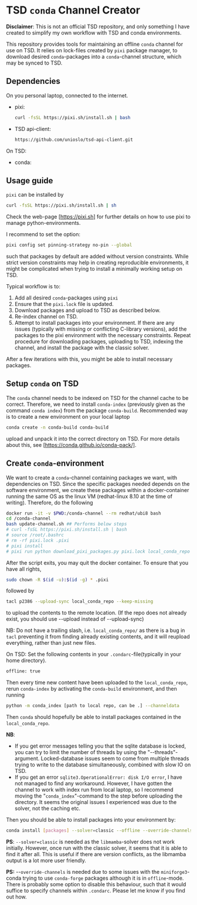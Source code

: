 # TSD `conda` Channel Creator

**Disclaimer**: This is not an official TSD repository, and only something I have created to simplify my own workflow with TSD and conda environments.


This repository provides tools for maintaining an offline `conda` channel for
use on TSD. It relies on lock-files created by `pixi` package manager, to
download desired `conda`-packages into a `conda`-channel structure, which may be
synced to TSD.

## Dependencies

On you personal laptop, connected to the internet.

- pixi:

  ```bash
  curl -fsSL https://pixi.sh/install.sh | bash
  ```

- TSD api-client:

  ```bash
  https://github.com/unioslo/tsd-api-client.git
  ```

On TSD:

- conda:

## Usage guide

`pixi` can be installed by

```bash
curl -fsSL https://pixi.sh/install.sh | sh
```

Check the web-page [https://pixi.sh] for further details on how to use pixi to
manage python-environments.

I recommend to set the option:

```bash
pixi config set pinning-strategy no-pin --global
```

such that packages by default are added without version constraints. While
strict version constraints may help in creating reproducible environments, it
might be complicated when trying to install a minimally working setup on TSD.

Typical workflow is to:

1. Add all desired `conda`-packages using `pixi`
2. Ensure that the `pixi.lock` file is updated.
3. Download packages and upload to TSD as described below.
4. Re-index channel on TSD.
5. Attempt to install packages into your environment. If there are any issues
   (typically with missing or conflicting C-library versions), add the packages
   to the pixi environment with the necessary constraints. Repeat procedure for
   downloading packages, uploading to TSD, indexing the channel, and install the
   package with the classic solver.

After a few iterations with this, you might be able to install necessary
packages.

## Setup `conda` on TSD

The `conda` channel needs to be indexed on TSD for the channel cache to be
correct. Therefore, we need to install `conda-index` (previously given as the
command `conda index`) from the package `conda-build`. Recommended way is to
create a new environment on your local laptop

```bash
conda create -n conda-build conda-build
```

upload and unpack it into the correct directory on TSD. For more details about
this, see [https://conda.github.io/conda-pack/].

## Create `conda`-environment

We want to create a `conda`-channel containing packages we want, with
dependencies on TSD. Since the specific packages needed depends on the software
environment, we create these packages within a docker-container running the same
OS as the linux VM (redhat-linux 8.10 at the time of writing). Therefore, do the
following

```bash
docker run -it -v $PWD:/conda-channel --rm redhat/ubi8 bash
cd /conda-channel
bash update-channel.sh ## Performs below steps
# curl -fsSL https://pixi.sh/install.sh | bash
# source /root/.bashrc
# rm -rf pixi.lock .pixi
# pixi install
# pixi run python download_pixi_packages.py pixi.lock local_conda_repo
```

After the script exits, you may quit the docker container. To ensure that you
have all rights,

```bash
sudo chown -R $(id -u):$(id -g) * .pixi
```

followed by

```bash
tacl p2386 --upload-sync local_conda_repo --keep-missing
```

to upload the contents to the remote location. (If the repo does not already
exist, you should use --upload instead of --upload-sync)

NB: Do not have a trailing slash, i.e. `local_conda_repo/` as there is a bug in
`tacl` preventing it from finding already existing contents, and it will
reupload everything, rather than just new files.

On TSD: Set the following contents in your `.condarc`-file(typically in your
home directory).

```bash
offline: true
```

Then every time new content have been uploaded to the `local_conda_repo`, rerun
`conda-index` by activating the `conda-build` environment, and then running

```bash
python -m conda_index [path to local repo, can be .] --channeldata
```

Then `conda` should hopefully be able to install packages contained in the
`local_conda_repo`.

**NB**:

- If you get error messages telling you that the sqlite database is locked, you
  can try to limit the number of threads by using the "--threads"-argument.
  Locked-database issues seem to come from multiple threads trying to write to
  the database simultaneously, combined with slow IO on TSD.
- If you get an error `sqlite3.OperationalError: disk I/O error`, I have not
  managed to find any workaround. However, I have gotten the channel to work
  with index run from local laptop, so I recommend moving the
  "`conda_index`"-command to the step before uploading the directory. It seems
  the original issues I experienced was due to the solver, not the caching etc.

Then you should be able to install packages into your environment by:

```bash
conda install [packages] --solver=classic --offline --override-channels -c [path to channel]
```

**PS**: `--solver=classic` is needed as the `libmamba`-solver does not work
initially. However, once run with the classic solver, it seems that it is able
to find it after all. This is useful if there are version conflicts, as the
libmamba output is a lot more user friendly.

**PS:** --`override-channels` is needed due to some issues with the
`miniforge3`-conda trying to use `conda-forge` packages although it is in
`offline`-mode. There is probably some option to disable this behaviour, such
that it would suffice to specify channels within `.condarc`. Please let me know
if you find out how.
